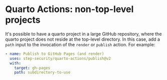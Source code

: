 # Quarto Actions: non-top-level projects

It's possible to have a quarto project in a large GitHub repository, where the quarto project does not reside at the top-level directory. In this case, add a `path` input to the invocation of the `render` or `publish` action. For example:

```yaml
- name: Publish to GitHub Pages (and render)
  uses: step-security/quarto-actions/publish@v2
  with:
    target: gh-pages
    path: subdirectory-to-use
```